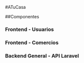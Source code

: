 #ATuCasa

##Componentes
### Frontend - Usuarios
### Frontend - Comercios
### Backend General - API Laravel
